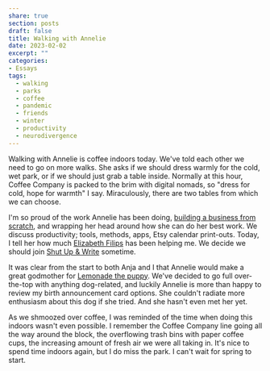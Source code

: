 ```yaml
---
share: true
section: posts
draft: false
title: Walking with Annelie
date: 2023-02-02
excerpt: ""
categories:
- Essays
tags:
  - walking
  - parks
  - coffee
  - pandemic
  - friends
  - winter
  - productivity
  - neurodivergence
---
```



Walking with Annelie is coffee indoors today. We've told each other we need to go on more walks. She asks if we should dress warmly for the cold, wet park, or if we should just grab a table inside. Normally at this hour, Coffee Company is packed to the brim with digital nomads, so "dress for cold, hope for warmth" I say. Miraculously, there are two tables from which we can choose. 

I'm so proud of the work Annelie has been doing, [building a business from scratch](https://www.anneliewambeek.com/), and wrapping her head around how she can do her best work. We discuss productivity; tools, methods, apps, Etsy calendar print-outs. Today, I tell her how much [Elizabeth Filips](https://www.youtube.com/@elizabethfilips) has been helping me. We decide we should join [Shut Up & Write](https://www.meetup.com/shutupandwriteamsterdam/) sometime.

It was clear from the start to both Anja and I that Annelie would make a great godmother for [Lemonade the puppy](http://lemonade.waleson.us/). We've decided to go full over-the-top with anything dog-related, and luckily Annelie is more than happy to review my birth announcement card options. She couldn't radiate more enthusiasm about this dog if she tried. And she hasn't even met her yet.

As we shmoozed over coffee, I was reminded of the time when doing this indoors wasn't even possible. I remember the Coffee Company line going all the way around the block, the overflowing trash bins with paper coffee cups, the increasing amount of fresh air we were all taking in. It's nice to spend time indoors again, but I do miss the park. I can't wait for spring to start.